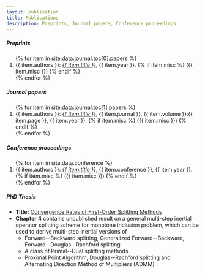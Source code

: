 ```yaml
---
layout: publication
title: Publications
description: Preprints, Journal papers, Conference proceedings
---
```




<!-- #### Publications -->

<!-- Tab links -->
<!-- <div class="tab" style="margin-top:1rem;">
  <button class="tablinks" onclick="openType(event, 'preprint')" id="defaultOpen" style="color: #2eb82e;">Preprints</button>
</div> -->

##### Preprints 

<!-- Tab content -->
<!-- <div id="preprint" class="tabcontent"> -->
  <ol reversed>
  {% for item in site.data.journal.toc[0].papers %}
  <!-- {{ item }} -->
      <li>
        {{ item.authors }}: <a href="{{ item.url }}"><i>{{ item.title }}</i></a>, {{ item.year }}. {% if item.misc %} ({{ item.misc }}) {% endif %}
      </li>
  {% endfor %}
  </ol>
<!-- </div> -->



<!-- <div class="tab" style="margin-top:1rem;">
  <button class="tablinks" onclick="openType(event, 'journal')" id="defaultOpen" style="color: #0066ff;">Journal papers</button>
</div> -->
  
##### Journal papers 

<!-- <div id="journal" class="tabcontent"> -->
<ol reversed>
{% for item in site.data.journal.toc[1].papers %}
<!-- {{ item }} -->
    <li>
      {{ item.authors }}: <a href="{{ item.url }}"><i>{{ item.title }}</i></a>, {{ item.journal }}, {{ item.volume }}:{{ item.page }}, {{ item.year }}. {% if item.misc %} ({{ item.misc }}) {% endif %}
    </li>
{% endfor %}
</ol>
<!-- </div> -->


<!-- <div class="tab" style="margin-top:1rem;">
  <button class="tablinks" onclick="openType(event, 'conference')" id="defaultOpen" style="color: #ff3333;">Conference proceedings</button>
</div> -->


##### Conference proceedings

<!-- <div id="conference" class="tabcontent"> -->
<ol reversed>
{% for item in site.data.conference %}
<!-- {{ item }} -->
    <li>
      {{ item.authors }}: <a href="{{ item.url }}"><i>{{ item.title }}</i></a>, {{ item.conference }}, {{ item.year }}. {% if item.misc %} ({{ item.misc }}) {% endif %}
    </li>
{% endfor %}
</ol>
<!-- </div> -->


<!-- <div class="tab" style="margin-top:1rem;">
  <button class="tablinks" onclick="openType(event, 'thesis')" id="defaultOpen" style="color: #646464;">PhD thesis</button>
</div> -->

##### PhD Thesis 
<!-- <div id="thesis" class="tabcontent"> -->
<ul style="margin-left:1.5rem; padding:0;">
    <li>
      <b>Title:</b> <a href="assets/files/thesis.pdf">Convergence Rates of First-Order Splitting Methods</a>
    </li>
    <li>
      <b>Chapter 4</b> contains unpublished result on a general multi-step inertial operator splitting scheme for monotone inclusion problem, which can be used to derive multi-step inertial versions of 
          <ul>
              <li>Forward--Backward splitting, Generalized Forward--Backward, Forward--Douglas--Rachford splitting</li> 
              <li>A class of Primal--Dual splitting methods</li> 
              <li>Proximal Point Algorithm, Douglas--Rachford splitting and Alternating Direction Method of Multipliers (ADMM)</li>
          </ul>
    </li>
</ul>
<!-- </div> -->


<!-- #### Preprints

#### Journal papers

#### Conference proceedings

#### PhD thesis -->
